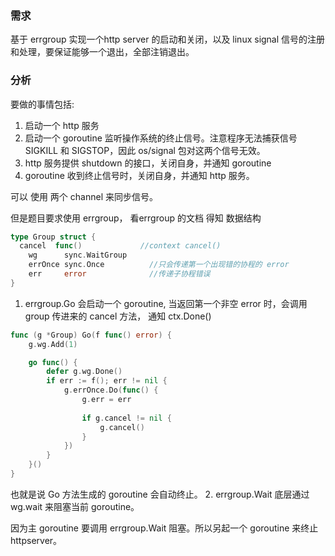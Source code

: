 ### 需求
基于 errgroup 实现一个http server 的启动和关闭，以及 linux signal 信号的注册和处理，要保证能够一个退出，全部注销退出。 

### 分析
要做的事情包括:
1. 启动一个 http 服务
2. 启动一个 goroutine 监听操作系统的终止信号。注意程序无法捕获信号 SIGKILL 和 SIGSTOP，因此 os/signal 包对这两个信号无效。
3. http 服务提供 shutdown 的接口，关闭自身，并通知 goroutine
4. goroutine 收到终止信号时，关闭自身，并通知 http 服务。

可以 使用 两个 channel 来同步信号。

但是题目要求使用 errgroup， 看errgroup 的文档 得知
数据结构
``` go
type Group struct {
  cancel  func()             //context cancel()
    wg      sync.WaitGroup         
    errOnce sync.Once          //只会传递第一个出现错的协程的 error
    err     error              //传递子协程错误
}
```
1. errgroup.Go 会启动一个 goroutine, 当返回第一个非空 error 时，会调用 group 传进来的 cancel 方法， 通知 ctx.Done()
``` go
func (g *Group) Go(f func() error) {
    g.wg.Add(1)

    go func() {
        defer g.wg.Done()
        if err := f(); err != nil {
            g.errOnce.Do(func() {       
                g.err = err            
                
                if g.cancel != nil {
                    g.cancel()
                }
            })
        }
    }()
}
```
也就是说 Go 方法生成的 goroutine 会自动终止。
2. errgroup.Wait 底层通过 wg.wait 来阻塞当前 goroutine。

因为主 goroutine 要调用 errgroup.Wait 阻塞。所以另起一个 goroutine 来终止 httpserver。


